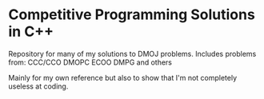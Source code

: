 # Competitive Programming Solutions in C++
Repository for many of my solutions to DMOJ problems.
Includes problems from:
  CCC/CCO
  DMOPC
  ECOO
  DMPG
  and others

Mainly for my own reference but also to show that I'm not completely useless at coding.
